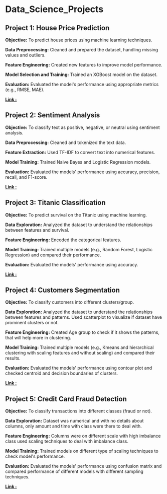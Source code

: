 
# Data_Science_Projects

## Project 1: House Price Prediction

**Objective:**  To predict house prices using machine learning techniques.

**Data Preprocessing:** Cleaned and prepared the dataset, handling missing values and outliers.

**Feature Engineering:** Created new features to improve model performance.

**Model Selection and Training:** Trained an XGBoost model on the dataset.

**Evaluation:** Evaluated the model's performance using appropriate metrics (e.g., RMSE, MAE).

**[Link :](https://github.com/syedasonianaz/Data_Science_Projects/blob/main/house_price_prediction.ipynb)**

## Project 2: Sentiment Analysis
**Objective:** To classify text as positive, negative, or neutral using sentiment analysis.

**Data Preprocessing:** Cleaned and tokenized the text data.

**Feature Extraction:** Used TF-IDF to convert text into numerical features.

**Model Training:** Trained Naive Bayes and Logistic Regression models.

**Evaluation:** Evaluated the models' performance using accuracy, precision, recall, and F1-score.

**[Link :](https://github.com/syedasonianaz/Data_Science_Projects/blob/main/sentiment_analysis.ipynb)**

## Project 3: Titanic Classification
**Objective:** To predict survival on the Titanic using machine learning.

**Data Exploration:** Analyzed the dataset to understand the relationships between features and survival.

**Feature Engineering:** Encoded the categorical features.

**Model Training:** Trained multiple models (e.g., Random Forest, Logistic Regression) and compared their performance.

**Evaluation:** Evaluated the models' performance using accuracy.

**[Link :](https://github.com/syedasonianaz/Data_Science_Projects/blob/main/titanic.ipynb)**

## Project 4: Customers Segmentation
**Objective:** To classify customers into different clusters/group.

**Data Exploration:** Analyzed the dataset to understand the relationships between features and patterns. Used scatterplot to visualize if dataset have prominent clusters or not.

**Feature Engineering:** Created Age group to check if it shows the patterns, that will help more in clustering.

**Model Training:** Trained multiple models (e.g., Kmeans and hierarchical clustering with scaling features and without scaling) and compared their results.

**Evaluation:** Evaluated the models' performance using contour plot and checked centroid and decision boundaries of clusters.

**[Link :](https://github.com/syedasonianaz/Data_Science_Projects/blob/main/customers_segmentation_clustering.ipynb)**

## Project 5: Credit Card Fraud Detection
**Objective:** To classify transactions into different classes (fraud or not).

**Data Exploration:** Dataset was numerical and with no details about columns, only amount and time with class were there to deal with.

**Feature Engineering:** Columns were on different scale with high imbalance class used scaling techniques to deal with imbalance class.

**Model Training:** Trained models on different type of scaling techniques to check model's performance.

**Evaluation:** Evaluated the models' performance using confusion matrix and compared performance of different models with different sampling techniques.

**[Link :](https://github.com/syedasonianaz/Data_Science_Projects/blob/main/creditcard.ipynb)**

